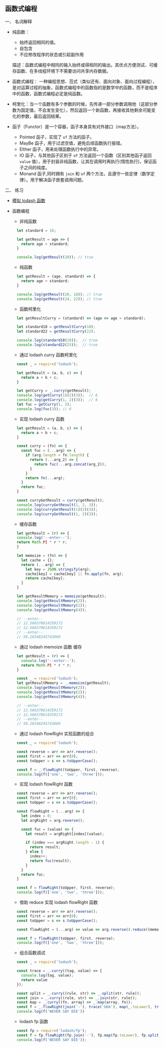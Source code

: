 ## 函数式编程
一、 名词解释 
+ 纯函数：
  - 始终返回相同的值。
  - 自包含
  - 不应修改程序的状态或引起副作用  

  描述：函数式编程中相同的输入始终或得相同的输出。其优点方便测试、可缓存函数、在多线程环境下不需要访问共享内存数据。
+ 函数式编程： 一种编程思想、范式（类似还有、面向对象、面向过程编程），是对运算过程的抽象，函数式编程中的函数指的是数学中的函数，而不是程序中的函数，函数式编程必定是纯函数。  
+ 柯里化：当一个函数有多个参数的时候，先传递一部分参数调用他（这部分参数为固定值，不会发生变化），然后返回一个新函数，再接收其他剩余可能变化的参数，最后返回结果。 
+ 函子（Functor）是一个容器，函子本身具有对外接口（map方法）。
  - Pointed 函子，实现了 `of` 方法的函子。
  - MayBe 函子，用于过滤空值，避免后续函数执行报错。
  - Elther 函子，用来处理函数执行中的异常。
  - IO 函子，与其他函子区别于 `of` 方法返回一个函数（区别其他函子返回 `value` 值），用于封装非纯函数，让其在调用时再执行(惰性执行)，保证函子之间的纯度。
  - Monand 函子,同时拥有 `join` 和 `of` 两个方法，且遵守一些定律（数学定律）。用于解决函子嵌套调用问题。

二、 练习  
+ [模拟 lodash 函数](pretend_lodash.js)
+ 函数编程  
  - 非纯函数  
  ```javascript
    let standard = 18;

    let getResult = age => {
      return age > standard;
    }

    console.log(getResult(20)); // true
  ```

  - 纯函数  
  ```javascript
    let getResult = (age, standard) => {
      return age > standard;
    }

    console.log(getResult(20, 18)); // true
    console.log(getResult(24, 22)); // true
  ```

  - 函数柯里化  
  ```javascript
    let getResultCurry = (standard) => (age => age > standard);

    let standard18 = getResultCurry(18);
    let standard22 = getResultCurry(22);

    console.log(standard18(20));  // true
    console.log(standard22(25));  // true
  ```

  - 通过 lodash curry 函数柯里化  
  ``` javascript
    const _ = require('lodash');

    let getResult = (a, b, c) => {
      return a + b + c;
    }

    let getCurry = _.curry(getResult);
    console.log(getCurry(1)(2)(3));  // 6
    console.log(getCurry(1, 2)(3));  // 6
    let fuc = getCurry(1, 2);
    console.log(fuc(3)); // 6
  ```

  - 实现 lodash curry 函数
  ```javascript
    let getResult = (a, b, c) => {
      return a + b + c;
    }

    const curry = (fn) => {
      const fuc = (...arg) => {
        if (arg.length < fn.length) {
          return (...arg_2) => {
            return fuc(...arg.concat(arg_2));
          }
        }
        return fn(...arg);
      }
      return fuc;
    }

    const curryGetResult = curry(getResult);
    console.log(curryGetResult(1, 2, 3));
    console.log(curryGetResult(1)(2)(3));
    console.log(curryGetResult(1, 2)(3));
  ```

  - 缓存函数  
  ```javascript
    let getResult = (r) => {
    console.log('--enter--');
    return Math.PI * r * r;
    }

    let memoize = (fn) => {
      let cache = {};
      return (...arg) => {
        let key = JSON.stringify(arg);
        cache[key] = cache[key] || fn.apply(fn, arg);
        return cache[key];
      }
    }

    let getResultMemory = memoize(getResult);
    console.log(getResultMemory(2));
    console.log(getResultMemory(2));
    console.log(getResultMemory(4));

    // --enter--
    // 12.566370614359172
    // 12.566370614359172
    // --enter--
    // 50.26548245743669
  ```

  - 通过 lodash memoize 函数 缓存
  ```javascript
    let getResult = (r) => {
      console.log('--enter--');
      return Math.PI * r * r;
    }

    const _ = require('lodash');
    let getResultMemory = _.memoize(getResult);
    console.log(getResultMemory(2));
    console.log(getResultMemory(2));
    console.log(getResultMemory(4));

    // --enter--
    // 12.566370614359172
    // 12.566370614359172
    // --enter--
    // 50.26548245743669
  ```

  - 通过 lodash flowRight 实现函数的组合
  ```javascript
    const _ = require('lodash');

    const reverse = arr => arr.reverse();
    const first = arr => arr[0];
    const toUpper = s => s.toUpperCase();

    const f = _.flowRight(toUpper, first, reverse);
    console.log(f(['one', 'two', 'three']));
  ```

  - 实现 lodash flowRight 函数
  ```javascript
    const reverse = arr => arr.reverse();
    const first = arr => arr[0];
    const toUpper = s => s.toUpperCase();

    const flowRight = (...arg) => {
      let index = 0;
      let argRight = arg.reverse();

      const fuc = (value) => {
        let result = argRight[index](value);

        if (index === argRight.length - 1) {
          return result;
        } else {
          index++;
          return fuc(result);
        }
      }
      return fuc;
    }

    const f = flowRight(toUpper, first, reverse);
    console.log(f(['one', 'two', 'three']));
  ```

  - 借助 reduce 实现 lodash flowRight 函数
  ```javascript
    const reverse = arr => arr.reverse();
    const first = arr => arr[0];
    const toUpper = s => s.toUpperCase();

    const flowRight = (...arg) => value => arg.reverse().reduce((memo, item) => item(memo), value);

    const f = flowRight(toUpper, first, reverse);
    console.log(f(['one', 'two', 'three']));
  ```

  - 组合函数调试
  ```javascript
    const _ = require('lodash');

    const trace = _.curry((tag, value) => {
      console.log(tag, value);
      return value
    });

    const split = _.curry((rule, str) => _.split(str, rule));
    const join = _.curry((rule, str) => _.join(str, rule));
    const map = _.curry((fn, array) => _.map(array, fn));
    const f = _.flowRight(join('-'), trace('bbb'), map(_.toLower), trace('aaa'), split(' '))
    console.log(f('NEVER SAY DIE'))
  ```

  - lodash fp 函数
  ```javascript
    const fp = require('lodash/fp');
    const f = fp.flowRight(fp.join('-'), fp.map(fp.toLower), fp.split(' '))
    console.log(f('NEVER SAY DIE'));
  ```
